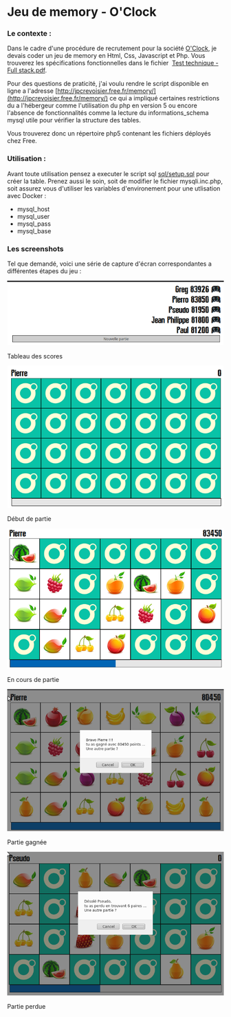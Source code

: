 # Jeu de memory - O'Clock

### Le contexte :

Dans le cadre d'une procédure de recrutement pour la société [O'Clock](https://oclock.io/), je devais coder un jeu de memory en Html, Css, Javascript et Php.
Vous trouverez les spécifications fonctionnelles dans le fichier  [Test technique - Full stack.pdf](https://github.com/jpcrevoisier/memory/raw/main/Test%20technique%20-%20Full%20stack.pdf).


Pour des questions de praticité, j'ai voulu rendre le script disponible en ligne a l'adresse [http://jpcrevoisier.free.fr/memory/](http://jpcrevoisier.free.fr/memory/) ce qui a impliqué certaines restrictions du a l'hébergeur comme l'utilisation du php en version 5 ou encore l'absence de fonctionnalités comme la lecture du informations_schema mysql utile pour vérifier la structure des tables.

Vous trouverez donc un répertoire php5 contenant les fichiers déployés chez Free.

### Utilisation :

Avant toute utilisation pensez a executer le script sql [sql/setup.sql](https://github.com/jpcrevoisier/memory/raw/main/sql/setup.sql) pour créer la table.
Prenez aussi le soin, soit de modifier le fichier mysqli.inc.php, soit assurez vous d'utiliser les variables d'environement pour une utlisation avec Docker :

- mysql_host
- mysql_user
- mysql_pass
- mysql_base

### Les screenshots

Tel que demandé, voici une série de capture d'écran correspondantes a différentes étapes du jeu :

![Tableau des scores](scores.png)

Tableau des scores


![Début de partie](debut.png)

Début de partie


![En cours de partie](cours.png)

En cours de partie


![Partie gagnée](gagne.png)

Partie gagnée


![Partie perdue](perdu.png)

Partie perdue

